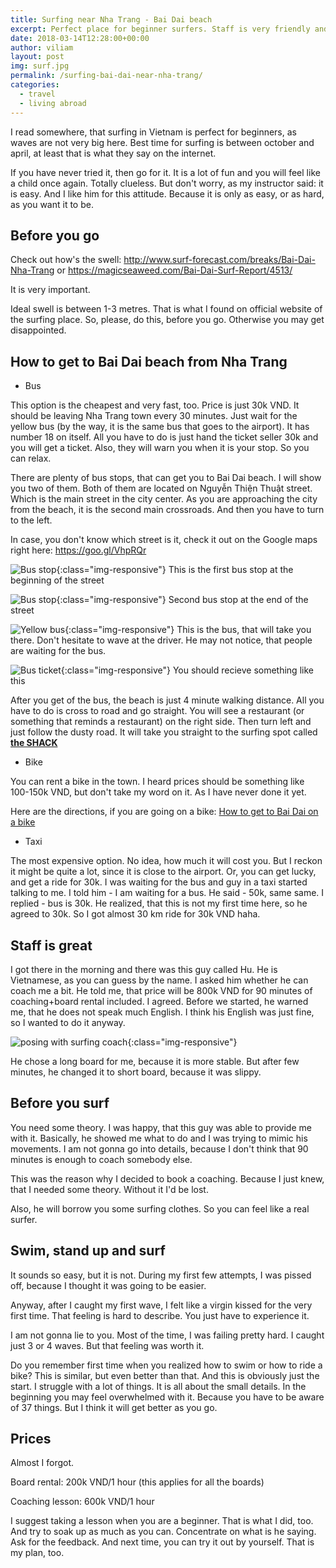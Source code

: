 ```yaml
---
title: Surfing near Nha Trang - Bai Dai beach
excerpt: Perfect place for beginner surfers. Staff is very friendly and prices are reasonable. Definitely worth checking out. 
date: 2018-03-14T12:28:00+00:00
author: viliam
layout: post
img: surf.jpg
permalink: /surfing-bai-dai-near-nha-trang/
categories:
  - travel
  - living abroad
---
```


I read somewhere, that surfing in Vietnam is perfect for beginners, as waves are not very big here. Best time for surfing
is between october and april, at least that is what they say on the internet.

If you have never tried it, then go for it. It is a lot of fun and you will feel like a child once again. Totally clueless. But
don't worry, as my instructor said: it is easy. And I like him for this attitude. Because it is only as easy, or as hard, as you
want it to be.

## Before you go

Check out how's the swell: http://www.surf-forecast.com/breaks/Bai-Dai-Nha-Trang or https://magicseaweed.com/Bai-Dai-Surf-Report/4513/

It is very important.

Ideal swell is between 1-3 metres. That is what I found on official website of the surfing place. So, please, do this, before you go. Otherwise you may get disappointed. 

## How to get to Bai Dai beach from Nha Trang

* Bus

This option is the cheapest and very fast, too. Price is just 30k VND. It should be leaving Nha Trang town every 30 minutes. Just wait for the yellow bus (by the way, it is the same bus that goes to the airport). It has number 18 on itself. All you have to do is just hand the ticket seller 30k and you will get a ticket. Also, they will warn you when it is your stop. So you can relax.

There are plenty of bus stops, that can get you to Bai Dai beach. I will show you two of them. Both of them are located on Nguyễn Thiện Thuật street. Which is the main street in the city center. As you are approaching the city from the beach, it is the second main crossroads. And then you have to turn to the left.

In case, you don't know which street is it, check it out on the Google maps right here: https://goo.gl/VhpRQr

![Bus stop](/images/bus-stop02.jpg){:class="img-responsive"}
This is the first bus stop at the beginning of the street

![Bus stop](/images/bus-stop03.jpg){:class="img-responsive"}
Second bus stop at the end of the street

![Yellow bus](/images/yellowbus.jpg){:class="img-responsive"}
This is the bus, that will take you there. Don't hesitate to wave at the driver. He may not notice, that people are waiting for the bus.

![Bus ticket](/images/bus-ticket.jpg){:class="img-responsive"}
You should recieve something like this

After you get of the bus, the beach is just 4 minute walking distance. All you have to do is cross to road and go straight. You
will see a restaurant (or something that reminds a restaurant) on the right side. Then turn left and just follow the dusty road.
It will take you straight to the surfing spot called **[the SHACK](http://www.shackvietnam.com/)**

* Bike

You can rent a bike in the town. I heard prices should be something like 100-150k VND, but don't take my word on it. As I have
never done it yet.

Here are the directions, if you are going on a bike: [How to get to Bai Dai on a bike](http://www.shackvietnam.com/index.php/about-us/)

* Taxi

The most expensive option. No idea, how much it will cost you. But I reckon it might be quite a lot, since it is close to the
airport. Or, you can get lucky, and get a ride for 30k. I was waiting for the bus and guy in a taxi started talking to me. I
told him - I am waiting for a bus. He said - 50k, same same. I replied - bus is 30k. He realized, that this is not my first 
time here, so he agreed to 30k. So I got almost 30 km ride for 30k VND haha.

## Staff is great

I got there in the morning and there was this guy called Hu. He is Vietnamese, as you can guess by the name. I asked him whether
he can coach me a bit. He told me, that price will be 800k VND for 90 minutes of coaching+board rental included. I agreed. Before we started, he warned me, that he does not speak much English. I think his English was just fine, so I wanted to do it anyway.

![posing with surfing coach](/images/baidai-beach.jpg){:class="img-responsive"}

He chose a long board for me, because it is more stable. But after few minutes, he changed it to short board, because it was slippy.

## Before you surf

You need some theory. I was happy, that this guy was able to provide me with it. Basically, he showed me what to do and I was trying to mimic his movements. I am not gonna go into details, because I don't think that 90 minutes is enough to coach somebody else. 

This was the reason why I decided to book a coaching. Because I just knew, that I needed some theory. Without it I'd be lost.

Also, he will borrow you some surfing clothes. So you can feel like a real surfer. 

## Swim, stand up and surf

It sounds so easy, but it is not. During my first few attempts, I was pissed off, because I thought it was going to be easier.

Anyway, after I caught my first wave, I felt like a virgin kissed for the very first time. That feeling is hard to describe. You just have to experience it.

I am not gonna lie to you. Most of the time, I was failing pretty hard. I caught just 3 or 4 waves. But that feeling was worth it. 

Do you remember first time when you realized how to swim or how to ride a bike? This is similar, but even better than that. And this is obviously just the start. I struggle with a lot of things. It is all about the small details. In the beginning you may feel overwhelmed with it. Because you have to be aware of 37 things. But I think it will get better as you go.

## Prices

Almost I forgot.

Board rental: 200k VND/1 hour (this applies for all the boards)

Coaching lesson: 600k VND/1 hour

I suggest taking a lesson when you are a beginner. That is what I did, too. And try to soak up as much as you can. Concentrate on what is he saying. Ask for the feedback. And next time, you  can try it out by yourself. That is my plan, too.





